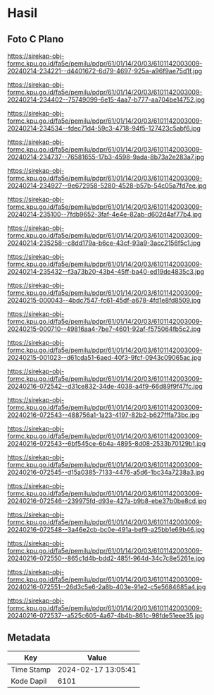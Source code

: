# Hasil

## Foto C Plano

https://sirekap-obj-formc.kpu.go.id/fa5e/pemilu/pdpr/61/01/14/20/03/6101142003009-20240214-234221--d4401672-6d79-4697-925a-a96f9ae75d1f.jpg

https://sirekap-obj-formc.kpu.go.id/fa5e/pemilu/pdpr/61/01/14/20/03/6101142003009-20240214-234402--75749099-6e15-4aa7-b777-aa704be14752.jpg

https://sirekap-obj-formc.kpu.go.id/fa5e/pemilu/pdpr/61/01/14/20/03/6101142003009-20240214-234534--fdec71d4-59c3-4718-94f5-127423c5abf6.jpg

https://sirekap-obj-formc.kpu.go.id/fa5e/pemilu/pdpr/61/01/14/20/03/6101142003009-20240214-234737--76581655-17b3-4598-9ada-8b73a2e283a7.jpg

https://sirekap-obj-formc.kpu.go.id/fa5e/pemilu/pdpr/61/01/14/20/03/6101142003009-20240214-234927--9e672958-5280-4528-b57b-54c05a7fd7ee.jpg

https://sirekap-obj-formc.kpu.go.id/fa5e/pemilu/pdpr/61/01/14/20/03/6101142003009-20240214-235100--7fdb9652-3faf-4e4e-82ab-d602d4af77b4.jpg

https://sirekap-obj-formc.kpu.go.id/fa5e/pemilu/pdpr/61/01/14/20/03/6101142003009-20240214-235258--c8dd179a-b6ce-43cf-93a9-3acc2156f5c1.jpg

https://sirekap-obj-formc.kpu.go.id/fa5e/pemilu/pdpr/61/01/14/20/03/6101142003009-20240214-235432--f3a73b20-43b4-45ff-ba40-ed19de4835c3.jpg

https://sirekap-obj-formc.kpu.go.id/fa5e/pemilu/pdpr/61/01/14/20/03/6101142003009-20240215-000043--4bdc7547-fc61-45df-a678-4fd1e8fd8509.jpg

https://sirekap-obj-formc.kpu.go.id/fa5e/pemilu/pdpr/61/01/14/20/03/6101142003009-20240215-000710--49816aa4-7be7-4601-92af-f575064fb5c2.jpg

https://sirekap-obj-formc.kpu.go.id/fa5e/pemilu/pdpr/61/01/14/20/03/6101142003009-20240215-001023--d61cda51-6aed-40f3-9fcf-0943c09065ac.jpg

https://sirekap-obj-formc.kpu.go.id/fa5e/pemilu/pdpr/61/01/14/20/03/6101142003009-20240216-072542--d31ce832-34de-4038-a4f9-66d89f9f47fc.jpg

https://sirekap-obj-formc.kpu.go.id/fa5e/pemilu/pdpr/61/01/14/20/03/6101142003009-20240216-072543--488756a1-1a23-4197-82b2-b627fffa73bc.jpg

https://sirekap-obj-formc.kpu.go.id/fa5e/pemilu/pdpr/61/01/14/20/03/6101142003009-20240216-072543--6bf545ce-6b4a-4895-8d08-2533b70129b1.jpg

https://sirekap-obj-formc.kpu.go.id/fa5e/pemilu/pdpr/61/01/14/20/03/6101142003009-20240216-072545--d15a0385-7133-4476-a5d6-1bc34a7238a3.jpg

https://sirekap-obj-formc.kpu.go.id/fa5e/pemilu/pdpr/61/01/14/20/03/6101142003009-20240216-072546--239975fd-d93e-427a-b9b8-ebe37b0be8cd.jpg

https://sirekap-obj-formc.kpu.go.id/fa5e/pemilu/pdpr/61/01/14/20/03/6101142003009-20240216-072548--3a46e2cb-bc0e-491a-bef9-a25bb1e69b46.jpg

https://sirekap-obj-formc.kpu.go.id/fa5e/pemilu/pdpr/61/01/14/20/03/6101142003009-20240216-072550--865c1d4b-bdd2-485f-964d-34c7c8e5261e.jpg

https://sirekap-obj-formc.kpu.go.id/fa5e/pemilu/pdpr/61/01/14/20/03/6101142003009-20240216-072551--26d3c5e6-2a8b-403e-91e2-c5e5684685a4.jpg

https://sirekap-obj-formc.kpu.go.id/fa5e/pemilu/pdpr/61/01/14/20/03/6101142003009-20240216-072537--a525c605-4a67-4b4b-861c-98fde51eee35.jpg


## Metadata

| Key        | Value               |
| ---------- | ------------------- |
| Time Stamp | 2024-02-17 13:05:41 |
| Kode Dapil | 6101                |



